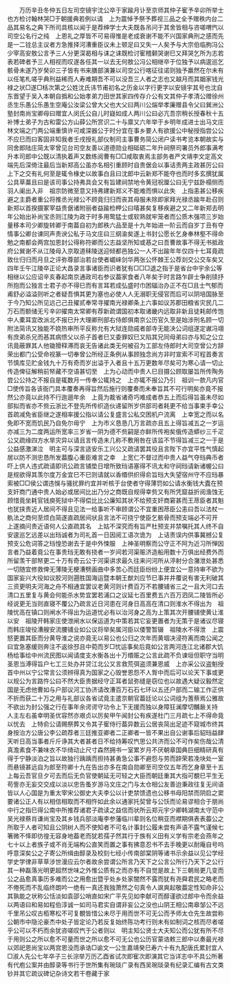 <!-- { "loadSidebar": true } -->
　　万历辛丑冬仲五日左司空镜宇沈公卒于家踰月讣至京师其仲子寉予辛卯所举士也方检讨翰林哭□于朝援典若例以请　上为震悼予祭予葬视三品之全予赠秩内台二品其易名之典下所司具核以闻于是荐绅学士大夫既各吊问于其舍皆相与咨嗟喟忾以司空公名行之纯　上恩礼之厚皆不可易得惟是老成衰谢不能不兴国家典刑之感而先是一二铨总主议者方急推择河漕重臣议未上顿足曰又失一人矣予与大宗伯临朐冯公少宰高安敖公言予三人分更深曷相与诔之诔既检讨寉稽颡哭谢巳又拜哭乞所为志若表若碑者予三人相视而叹遂各任其一以去无何敖公冯公相继卒于位独予以病逡巡乞骸骨未遂乃岁癸卯三子皆有书来膳部演兼以司空公行喀征往诺则独予羸然在尔未有以任笔札嗟乎典刑益稀而人寿难期吾不可以没吾三人者之志也又越月而其姻家钱光禄之状□遂□栝次第之公姓沈氏讳节甫初名之历金以字行更字以安镜宇其号也沈自东晋望于吴入本朝自撝和公始孝弟力田世其家四传存介公有文其仲子孝清公赠徐州丞生乐愚公乐愚生空庵公汝梁公曾大父也大父曰两川公煓举孝廉赠县令父曰巽洲公塾封南尚宝卿母曰赠宜人闵氏公自儿时嶷如成人两川公曰必亢吾宗稍长授春秋十五补博士弟子为古和雷公方山薛公所赏识二十与廪又六年举于乡明年成进士出马文庄林文端之门两公端重慎许可咸深器公于时分宜在事乡要人有欲援公中秘授指尝公公不应巳而曰客固非知我者壬戌授礼部仪制司主事曹务简公闭户读书考览本朝故实与同舍郎陆庄简太宰曾见台司空友善以道德勋业相砥砺二年升祠祭司署员外郎事满考升本司郎中公既以清执着声又数练阅曹有□□咸取衷焉主部务者严文靖李文定高文端先后深倚注最后当新郑高公虽亦名相引重顾时自贵倨会以事诘责两主政甚厉公曰上下之交有礼何至是辄令椽史以故事白且曰沈郎中云新郑不能夺也而时多玄撰犹属公具草藁且曰是该司事公持弗具会又有旨建祠禁地令黄冠祝厘公曰无宁兹卧榻侧而羽人阑出入非　祖宗防微至意又持弗建新郑义不能难而惧以此失　上指恚甚公移疾避之主爵者重公将推丞光禄公不顾竟归归而丧其母服未除即家拜光禄丞踰年赴召则新郑以首揆摄冢宰益贵倨诸附丽者益踰检柙公曰嘻甚矣复移疾避之又二年新郑去明年公始出补尚宝丞则江陵为政于时多用鸷猛士或软熟就牢笼者而公质木强项三岁始量移本司少卿旋转卿于南葢自初为郎秩六品至是十九年始进一阶云而自岁丁丑有夺情事公卿台谏同声责谀公私于马文庄曰三纲渝矣遂上书封公愿长乞身奉林壑不得命勉之南都会两宫加恩封公得称符卿而公志益坚所知或惎之曰吾曹故事不得无书抵政府公巽谢不从江陵母入京取道秣陵送迎倾都邑独公一人不出踰年年仅四十七耳竟疏致仕归归而月旦之评弥尊部治若台使者崌崃剑华两张公怀棘王公荐剡交公交车矣又四年壬午江陵卒正论大昌录言事诸臣而识者犹有□□□退之指于是省台中宇余公等相继以公应诏辛亥春起南京通政司右参议葢家食者八年矣于时言路乍辟士争削牍抒所抱而公独言士君子亦不得巳而有言耳若成弘盛时巾困辐治办正不在□且士气郁而甫舒必溢溢则听之者疑吾惧其更为塞也必使人人无溺职无侵官而后可以阴培国脉至于今乃知公所见远己己丑擢贰奉常寻擢南光禄卿条上六事如议苏郡田粮省灾民几二万石而额储无亏辛卯擢南太常卿有荐新疏谓国初本取诸畿内远取非新且徒耗邮传饱中人橐耳宜改派北不报巳升大理卿刑部右侍郎俱南京公历官久至是始涉刑名顾一切附法简讯又独能不娆热审所平反称允有大狱连勋戚者部寺无能决公词组遂定谳冯翊有庶弟杀兄而惎其病愦父以杀子首者巳又委罪奴巳又陷其兄同母弟曰亦与知之公立讯竟蔽罪其人他锄猾释滞而哀无告诸此类无何被召为工部左侍郎时大司空曾公方辞荣出都门公受命视篆一切奉曾公所经正条例从事顾独念尚方非时宣索不可程首奏言节慎库见贮金钱九十万有奇而岁出溢于入者且十五万更数年尽矣可为寒心请一切止传造俾征解稍前帑藏不空语甚切至　上为心动而中贵人巳目摄公顾取屡旨所传陶务尝公公持之不报自是辄数月一传奉公辄持之　上亦辄不报公乃引　祖训一款凡内官□使传旨各该衙门具本覆奏再得旨然后施行则覆奏而未奉旨其不可行明矣亦竟不报然公亦竟以此持不行迤逦年余　上竟为裁省诸奇巧难成者恭五上而后得旨虽未尽如部拟而省亦不赀云浙比不登先所传织造伙递留所岁供部司者耗更不给当事束手幸公首疏减免省臣继之遂相率援公指以请公复盛言公私交困机户流离　上幸宽之而以名免即不宽而饥民乃自免尔毋宁　上为市义恳恳几万言疏亦且五上得旨减五之一岁运亦减三为二度两运所宽率三岁省一阴为德不赀嗣是亦鲜所传袍矣俄传造蟒纱三千疋公又疏缘四方水旱灾异以请且言传造未几称不敷用咎在该监不节得旨减三之一于是公益感激涕泣　明主可与深言适安乐工兴公又疏请罢其役且言陛下亦宜平性气慎起居以防不测忠恳所发葢腹心重臣难言之幸　上宽仁不督过而中贵人益气夺珰典币者吓上供人违式疏请即讯公疏言铺垫日增所致珰语塞得不讯太和守祠珰请新诸幄公曰是规欲得其羡尔度万金宜巳不巳则请就以香缗供织得俞旨珰大失望宿州守不应珰暴索被□□侯公谓违悞与骚扰罪约宜并听核于台使者守得薄罚如公请水衡钱大蠹在预支奸商门通中贵人始必或居间比出乃分之商既自规得幸赀又有所凭窟益折阅渔蚀无顾惜竟坐耗官钱庾死狱中不得偿比比公廉知其状不给预支奸商窘甚而王荩臣者其魁也犹挟贵近人居间不得且见法一给事听不审顾谓公不宜重困荩臣公恚曰吾以法杖一骫法之商何至烦白简遂直疏居间状且言法不可挠宁使臣乞骸骨而预支端必不可开　上遂摘问贵近语何人公直疏其名　上姑不深究而有旨严杜预支并禁嘱托其人终不自安逡巡乞远差以出珰诚者为司礼首一日因阅工语次诡为　上诘责误内供事冀撼公复预支公危词答之珰惶恐谢去于是中外悚服　上神圣明察而公守正不阿为近习所惮因言者乃益着竟公在事贵珰无敢有挠者一岁间若河渠赈济造船用数十万俱出经费外而所留羡干部帑更二十万有奇云公于河渠讲求最久往来问河所从渟射分合潴泄处甚悉一切随宜修救俾无薄陵无梗漕劈画曲中多苦心而廷臣纷纷上便宜公一意持审不欲为国家妄兴大役如议胶河则遡胜国海运暨本朝王猷刘应节巳事并井覆说有害无利破其三资更明夫河海之舟不相通宜罢议老黄河则计费百万不若腰铺省三之一且大河口去清口五里复与黄会何能杀水势宜罢若浦口之议延七百里费五六百万泗凤二陵皆所必经说更无当则直寝不覆公乃疏言近日河患在河身日高高在清口则淮水不得出为　祖陵忧高在镇口则闸水不得出为运道忧必有以治河身之高为上策其次开腰铺使黄让淮以安　祖陵开韩家庄使泄闸水以保运道为中策若其它妄更置者为无策于是诸议尽寝而韩庄竣役漕艘安流腰铺业如公议将举矣属河臣以倭警暂辍　祖陵水不得泄　上震怒更置其臣而分黄导淮之说亦竟无以易公也公归之次年而黄堌决浸符离而南公闻之曰宜急塞缓则奔注不返徐邳且中菀而岁□忧运事矣后竟如公言两河连江北诸郡大饥杨给事绘中州流民图以闻请度支水衡各出十万缗赈之公言此疏不负谏垣但职守当明　圣恩当溥得旨户七工三处办并贷江北公又言救荒弭盗须兼恩威　上亦采公议盗魁授首中州以宁公常言公须辨得真为国家之心毁誉恩怨不人胷中而后可以论天下事或更以规公为言路忤公曰不然大臣贵据经守正耳者鼠弥缝是窃位也以故遇大疑议毅然定国是无虑他曹如与户部议河工协济请改漕百万石石七环以五还户部而二输工作正供不折而获二十万之用与礼部议各省试竟主遣京朝官葢廷论以公词组为蓍蔡焉公雅故不欲出为封公强之行在事年余谔谔守功令上下无援而独以身障狂澜摩切黼扆关持　人主左右虽幸明圣优容然亦艰贞以厉矣甲午闻封公有疾遂杜门三月疏七上不得命竟以忧去　上特俞公请赐祭葬又令其子寉侍行葢异数云公居丧简出足迹不窥城市终其身按治方公唐公李公疏荐者三廷推亚卿者二正卿者一皆不果出自公谢事后貂珰益肆　天听日高当事者斤斤诤其大者甚者日不给持筹叹忾思公共济而公不可作矣伤哉公清真澹素食不兼味衣不华绮动止尺寸森然拥书一室累岁月不厌朝章国典巨细精研真有得于宁静淡泊之旨以故独行踽踽而担持甚勇急公事不避怨与劳而辞荣若凂块处一室而悬镜甚远自为郎至符卿十九在告出亦多在南自勋卿至司空仅五年而乞身章至十五上每云吾官旦夕可去而后无负官使朝延无可轻之大臣而朝廷重其大指可覩巳平生无苟訾亦无妄交交成以淡以忠告蚤岁游马文庄之门与太仓相公友善迨秉政往复无间语皆以人心国是为重太宰宋公御史大夫李公以计吏禁馈遗也公移书母阳禁而阴启之窦要诸公正人有以相信相取而不相忤如此余以通家托契曾与公饫而论易谬相合于朋尚中行之指巳得公南中所推荐诸君子疏读之益信而状所云郑元宇少卿韩湖南太守范中吴光禄蔡肖谦尚宝及其乡钱兵部淡庵李参藩临川辈则名位稍亚而襟期俱表表葢公之所取于人者可知且公阴树人而不使知者不可名计事封公履未尝有声语不露气谨候七箸微不怿即彷徨无容身地葢老而犹若孺子然其行于族有义田有义学有宗老会燕年之七十以上者族子或不肖无端构公直笑而置之事有拂意忍书不去手晚更以耐庵自号呜呼意深矣公之子寄公所缉由醇录及校刻七经小传南部棠阴等诸书示余益以见公学经学史学律非草草涉世漫应云尔者故余尝谓公所言乃天下之公言公所行乃天下之公行其一种磊落光明更超然世味之外惟公质有之而亦有不自觉是故上下三朝局更几变而公之品愈真事历多难而公之用愈出暨乎处乡处家闇然不露而犹有尧舜君民之略老而不倦死而不乱临终朗吟一绝有一真还我独萧然之句真令人飒爽起敬葢定性知命非公其孰能之状称公恬淡如袁邵公哨直如宋广平先见如李献可而醇谨欲过郎中令而余益以两语曰和易如程伯淳诚一如司马君实自谓非妄公之没也山阴王相公南皋邹公不远千里吊公叹古栢寒松不可复覩皆惜公未尽于用而世不可无公而予师太仓先生故尝称公朝市中隐沦豪杰中处子皆定论乃若反复始终陈功考行则未有如制词之核而尽者嗟乎公可以不朽而余犹咨嗟叹忾于公者则以　明主知公贤士大夫知公而公犹有所不尽于用则公之所以愈不可量而世之所以愈不可无公也公历官蒙诰敕三郎中以奏最光禄以郊祀恩尚宝以两宫恩没而承诰□谕文一公生嘉靖癸巳寿六十有九配唐氏累封宜人□淑人先公七年卒子三长淙举万历乙酉省试次即寉次即演其它当详志中不具公所著有代庖公案并由醇录等书行于世所集有琬琰广录有西吴琬琰录有纪录汇编有古文类钞并其它疏议碑记杂诗文若干卷藏于家 
